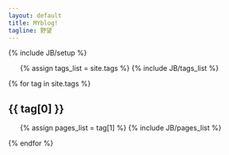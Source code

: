 ```yaml
---
layout: default
title: MYblog!
tagline: 野望
---
```

{% include JB/setup %}

<ul class="tag_box inline">
  {% assign tags_list = site.tags %}  
  {% include JB/tags_list %}
</ul>

{% for tag in site.tags %} 
  <h2 id="{{ tag[0] }}-ref">{{ tag[0] }}</h2>
  <ul class="posts">
    {% assign pages_list = tag[1] %}  
    {% include JB/pages_list %}
  </ul>
{% endfor %}

<!--<ul class="posts">
  {% for post in site.posts %}
    <li> <span>{{post.date | date_to_string }}</span> &raquo; <a href="{{ BASE_PATH }}{{ post.url }}">{{ post.title }}</a></li>
	<li>{{ post.excerpt }}</li>
  {% endfor %}
</ul> -->

